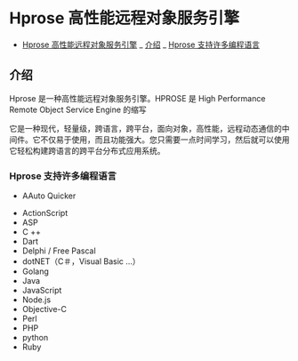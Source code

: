 # Hprose 高性能远程对象服务引擎

<!-- @import "[TOC]" {cmd="toc" depthFrom=1 depthTo=6 orderedList=false} -->
<!-- code_chunk_output -->

- [Hprose 高性能远程对象服务引擎](#hprose-高性能远程对象服务引擎)
  _ [介绍](#介绍)
  _ [Hprose 支持许多编程语言](#hprose支持许多编程语言)

<!-- /code_chunk_output -->

## 介绍

Hprose 是一种高性能远程对象服务引擎。HPROSE 是 High Performance Remote Object Service Engine 的缩写

它是一种现代，轻量级，跨语言，跨平台，面向对象，高性能，远程动态通信的中间件。它不仅易于使用，而且功能强大。您只需要一点时间学习，然后就可以使用它轻松构建跨语言的跨平台分布式应用系统。

### Hprose 支持许多编程语言

- AAuto Quicker

* ActionScript
* ASP
* C ++
* Dart
* Delphi / Free Pascal
* dotNET（C＃，Visual Basic ...）
* Golang
* Java
* JavaScript
* Node.js
* Objective-C
* Perl
* PHP
* python
* Ruby
